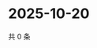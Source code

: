 # 2025-10-20

共 0 条

<!-- BEGIN ZHIHUVIDEO -->
<!-- 最后更新时间 Mon Oct 20 2025 06:10:16 GMT+0800 (China Standard Time) -->

<!-- END ZHIHUVIDEO -->
